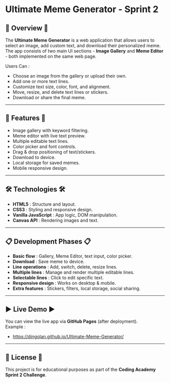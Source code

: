 # Ultimate Meme Generator - Sprint 2

## 📌 Overview 📌
The **Ultimate Meme Generator** is a web application that allows users to select an image, add custom text, and download their personalized meme.  
The app consists of two main UI sections - **Image Gallery** and **Meme Editor** - both implemented on the same web page.  

Users Can :
- Choose an image from the gallery or upload their own.
- Add one or more text lines.
- Customize text size, color, font, and alignment.
- Move, resize, and delete text lines or stickers.
- Download or share the final meme.

---

## 🚀 Features 🚀
- Image gallery with keyword filtering.
- Meme editor with live text preview.
- Multiple editable text lines.
- Color picker and font controls.
- Drag & drop positioning of text/stickers.
- Download to device.
- Local storage for saved memes.
- Mobile responsive design.

---

## 🛠 Technologies 🛠
- **HTML5** : Structure and layout.
- **CSS3**  : Styling and responsive design.
- **Vanilla JavaScript** : App logic, DOM manipulation.
- **Canvas API** : Rendering images and text.

---

## 📋 Development Phases 📋
- **Basic flow** : Gallery, Meme Editor, text input, color picker.
- **Download**   : Save meme to device.
- **Line operations**   : Add, switch, delete, resize lines.
- **Multiple lines**    : Manage and render multiple editable lines.
- **Selectable lines**  : Click to edit specific text.
- **Responsive design** : Works on desktop & mobile.
- **Extra features**    : Stickers, filters, local storage, social sharing.

---

## ▶ Live Demo ▶
You can view the live app via **GitHub Pages** (after deployment).  
Example :
- https://dingolan.github.io/Ultimate-Meme-Generator/

---

## 📄 License 📄
This project is for educational purposes as part of the **Coding Academy Sprint 2 Challenge**.